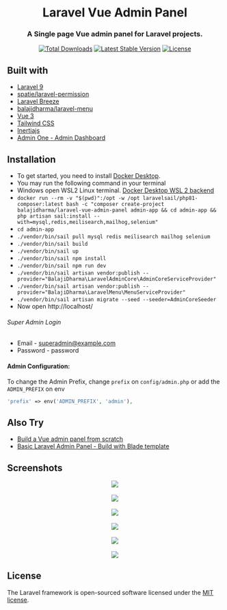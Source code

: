 <h1 align="center">Laravel Vue Admin Panel</h1>
<h3 align="center">A Single page Vue admin panel for Laravel projects.</h3>
<p align="center">
<a href="https://packagist.org/packages/balajidharma/laravel-vue-admin-panel"><img src="https://poser.pugx.org/balajidharma/laravel-vue-admin-panel/downloads" alt="Total Downloads"></a>
<a href="https://packagist.org/packages/balajidharma/laravel-vue-admin-panel"><img src="https://poser.pugx.org/balajidharma/laravel-vue-admin-panel/v/stable" alt="Latest Stable Version"></a>
<a href="https://packagist.org/packages/balajidharma/laravel-vue-admin-panel"><img src="https://poser.pugx.org/balajidharma/laravel-vue-admin-panel/license" alt="License"></a>
</p>

## Built with
- [Laravel 9](https://github.com/laravel/framework)
- [spatie/laravel-permission](https://github.com/spatie/laravel-permission)
- [Laravel Breeze](https://github.com/laravel/breeze)
- [balajidharma/laravel-menu](https://github.com/balajidharma/laravel-menu)
- [Vue 3](https://vuejs.org/)
- [Tailwind CSS](https://tailwindcss.com/)
- [Inertiajs](https://inertiajs.com/)
- [Admin One - Admin Dashboard](https://github.com/justboil/admin-one-vue-tailwind)

## Installation
- To get started, you need to install [Docker Desktop](https://www.docker.com/products/docker-desktop).
- You may run the following command in your terminal
- Windows open WSL2 Linux terminal. [Docker Desktop WSL 2 backend](https://docs.docker.com/desktop/windows/wsl/)
- `docker run --rm -v "$(pwd)":/opt -w /opt laravelsail/php81-composer:latest bash -c "composer create-project balajidharma/laravel-vue-admin-panel admin-app && cd admin-app && php artisan sail:install --with=mysql,redis,meilisearch,mailhog,selenium"`
- `cd admin-app`
- `./vendor/bin/sail pull mysql redis meilisearch mailhog selenium`
- `./vendor/bin/sail build`
- `./vendor/bin/sail up`
- `./vendor/bin/sail npm install`
- `./vendor/bin/sail npm run dev`
- `./vendor/bin/sail artisan vendor:publish --provider="BalajiDharma\LaravelAdminCore\AdminCoreServiceProvider"`
- `./vendor/bin/sail artisan vendor:publish --provider="BalajiDharma\LaravelMenu\MenuServiceProvider"`
- `./vendor/bin/sail artisan migrate --seed --seeder=AdminCoreSeeder`
- Now open http://localhost/

###### Super Admin Login
- Email - superadmin@example.com
- Password - password

#### Admin Configuration:

To change the Admin Prefix, change `prefix` on `config/admin.php` or add the `ADMIN_PREFIX` on env 

```php
'prefix' => env('ADMIN_PREFIX', 'admin'),
```

## Also Try
- [Build a Vue admin panel from scratch](https://blog.devgenius.io/laravel-creates-a-vue-admin-panel-from-scratch-part-1-installation-and-authentication-56c451d4d697)
- [Basic Laravel Admin Panel - Build with Blade template](https://github.com/balajidharma/basic-laravel-admin-panel)

## Screenshots
<p align="center">
	<img src="https://user-images.githubusercontent.com/6037466/184546912-efd044ad-cb66-4057-9eee-e9c53447763b.png" >
	<br/><br/>
	<img src="https://user-images.githubusercontent.com/6037466/184546928-0de1d84a-4dd9-4f7b-a3ac-b848209d0aef.png" >
	<br/><br/>
	<img src="https://user-images.githubusercontent.com/6037466/184547401-1c481008-e013-4ba0-b9a8-3eaf3ff7b9a1.png" >
    <br/><br/>
	<img src="https://user-images.githubusercontent.com/6037466/184547433-25f6a5a6-4e53-4448-948a-82f18a58d84c.png">
	<br/><br/>
	<img src="https://user-images.githubusercontent.com/6037466/184547446-d482df44-0835-4a37-8482-83d5279269fb.png">
	<br/><br/>
	<img src="https://user-images.githubusercontent.com/6037466/184570672-6413384d-a5c4-461b-9c8e-d97ede29a21f.png">
</p>

## License

The Laravel framework is open-sourced software licensed under the [MIT license](https://opensource.org/licenses/MIT).
